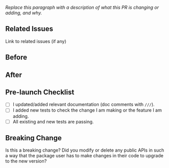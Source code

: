 _Replace this paragraph with a description of what this PR is changing or adding, and why._

## Related Issues

Link to related issues (if any)

## Before

## After

## Pre-launch Checklist

- [ ] I updated/added relevant documentation (doc comments with `///`).
- [ ] I added new tests to check the change I am making or the feature I am adding.
- [ ] All existing and new tests are passing.

## Breaking Change

Is this a breaking change? Did you modify or delete any public APIs in such a way that the package user has to make changes in their code to upgrade to the new version?

<!--
If you have made a breaking change, uncomment the line below and fill the necessary details.

I have modified or deleted the following public APIs which will break the users' code - 
  1. ...
  2. ...
  3. ...
-->
